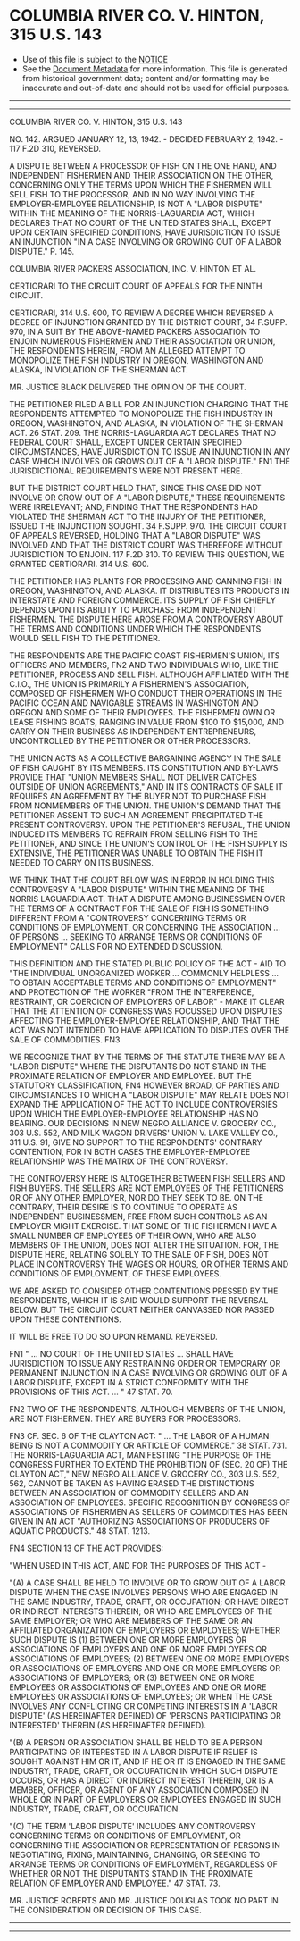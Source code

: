 ---
---

# COLUMBIA RIVER CO. V. HINTON, 315 U.S. 143

* Use of this file is subject to the [NOTICE](https://github.com/publicdocs/notice/blob/master/NOTICE)
* See the [Document Metadata](../../../) for more information.
  This file is generated from historical government data; content and/or formatting may be inaccurate and out-of-date and should not be used for official purposes.

----------
----------

COLUMBIA RIVER CO. V. HINTON, 315 U.S. 143

NO. 142.  ARGUED JANUARY 12, 13, 1942.  - DECIDED FEBRUARY 2, 1942.  - 117 F.2D 310, REVERSED.

A DISPUTE BETWEEN A PROCESSOR OF FISH ON THE ONE HAND, AND INDEPENDENT FISHERMEN AND THEIR ASSOCIATION ON THE OTHER, CONCERNING ONLY THE TERMS UPON WHICH THE FISHERMEN WILL SELL FISH TO THE PROCESSOR, AND IN NO WAY INVOLVING THE EMPLOYER-EMPLOYEE RELATIONSHIP, IS NOT A "LABOR DISPUTE" WITHIN THE MEANING OF THE NORRIS-LAGUARDIA ACT, WHICH DECLARES THAT NO COURT OF THE UNITED STATES SHALL, EXCEPT UPON CERTAIN SPECIFIED CONDITIONS, HAVE JURISDICTION TO ISSUE AN INJUNCTION "IN A CASE INVOLVING OR GROWING OUT OF A LABOR DISPUTE."  P. 145.

COLUMBIA RIVER PACKERS ASSOCIATION, INC. V. HINTON ET AL.

CERTIORARI TO THE CIRCUIT COURT OF APPEALS FOR THE NINTH CIRCUIT.

CERTIORARI, 314 U.S. 600, TO REVIEW A DECREE WHICH REVERSED A DECREE OF INJUNCTION GRANTED BY THE DISTRICT COURT, 34 F.SUPP.  970, IN A SUIT BY THE ABOVE-NAMED PACKERS ASSOCIATION TO ENJOIN NUMEROUS FISHERMEN AND THEIR ASSOCIATION OR UNION, THE RESPONDENTS HEREIN, FROM AN ALLEGED ATTEMPT TO MONOPOLIZE THE FISH INDUSTRY IN OREGON, WASHINGTON AND ALASKA, IN VIOLATION OF THE SHERMAN ACT.

MR. JUSTICE BLACK DELIVERED THE OPINION OF THE COURT.

THE PETITIONER FILED A BILL FOR AN INJUNCTION CHARGING THAT THE RESPONDENTS ATTEMPTED TO MONOPOLIZE THE FISH INDUSTRY IN OREGON, WASHINGTON, AND ALASKA, IN VIOLATION OF THE SHERMAN ACT.  26 STAT. 209.  THE NORRIS-LAGUARDIA ACT DECLARES THAT NO FEDERAL COURT SHALL, EXCEPT UNDER CERTAIN SPECIFIED CIRCUMSTANCES, HAVE JURISDICTION TO ISSUE AN INJUNCTION IN ANY CASE WHICH INVOLVES OR GROWS OUT OF A "LABOR DISPUTE."  FN1  THE JURISDICTIONAL REQUIREMENTS WERE NOT PRESENT HERE.

BUT THE DISTRICT COURT HELD THAT, SINCE THIS CASE DID NOT INVOLVE OR GROW OUT OF A "LABOR DISPUTE," THESE REQUIREMENTS WERE IRRELEVANT; AND, FINDING THAT THE RESPONDENTS HAD VIOLATED THE SHERMAN ACT TO THE INJURY OF THE PETITIONER, ISSUED THE INJUNCTION SOUGHT.  34 F.SUPP.  970.  THE CIRCUIT COURT OF APPEALS REVERSED, HOLDING THAT A "LABOR DISPUTE" WAS INVOLVED AND THAT THE DISTRICT COURT WAS THEREFORE WITHOUT JURISDICTION TO ENJOIN.  117 F.2D 310.  TO REVIEW THIS QUESTION, WE GRANTED CERTIORARI.  314 U.S. 600.

THE PETITIONER HAS PLANTS FOR PROCESSING AND CANNING FISH IN OREGON, WASHINGTON, AND ALASKA.  IT DISTRIBUTES ITS PRODUCTS IN INTERSTATE AND FOREIGN COMMERCE.  ITS SUPPLY OF FISH CHIEFLY DEPENDS UPON ITS ABILITY TO PURCHASE FROM INDEPENDENT FISHERMEN.  THE DISPUTE HERE AROSE FROM A CONTROVERSY ABOUT THE TERMS AND CONDITIONS UNDER WHICH THE RESPONDENTS WOULD SELL FISH TO THE PETITIONER.

THE RESPONDENTS ARE THE PACIFIC COAST FISHERMEN'S UNION, ITS OFFICERS AND MEMBERS,  FN2  AND TWO INDIVIDUALS WHO, LIKE THE PETITIONER, PROCESS AND SELL FISH.  ALTHOUGH AFFILIATED WITH THE C.I.O., THE UNION IS PRIMARILY A FISHERMEN'S ASSOCIATION, COMPOSED OF FISHERMEN WHO CONDUCT THEIR OPERATIONS IN THE PACIFIC OCEAN AND NAVIGABLE STREAMS IN WASHINGTON AND OREGON AND SOME OF THEIR EMPLOYEES.  THE FISHERMEN OWN OR LEASE FISHING BOATS, RANGING IN VALUE FROM $100 TO $15,000, AND CARRY ON THEIR BUSINESS AS INDEPENDENT ENTREPRENEURS, UNCONTROLLED BY THE PETITIONER OR OTHER PROCESSORS.

THE UNION ACTS AS A COLLECTIVE BARGAINING AGENCY IN THE SALE OF FISH CAUGHT BY ITS MEMBERS.  ITS CONSTITUTION AND BY-LAWS PROVIDE THAT "UNION MEMBERS SHALL NOT DELIVER CATCHES OUTSIDE OF UNION AGREEMENTS," AND IN ITS CONTRACTS OF SALE IT REQUIRES AN AGREEMENT BY THE BUYER NOT TO PURCHASE FISH FROM NONMEMBERS OF THE UNION.  THE UNION'S DEMAND THAT THE PETITIONER ASSENT TO SUCH AN AGREEMENT PRECIPITATED THE PRESENT CONTROVERSY.  UPON THE PETITIONER'S REFUSAL, THE UNION INDUCED ITS MEMBERS TO REFRAIN FROM SELLING FISH TO THE PETITIONER, AND SINCE THE UNION'S CONTROL OF THE FISH SUPPLY IS EXTENSIVE, THE PETITIONER WAS UNABLE TO OBTAIN THE FISH IT NEEDED TO CARRY ON ITS BUSINESS.

WE THINK THAT THE COURT BELOW WAS IN ERROR IN HOLDING THIS CONTROVERSY A "LABOR DISPUTE" WITHIN THE MEANING OF THE NORRIS LAGUARDIA ACT.  THAT A DISPUTE AMONG BUSINESSMEN OVER THE TERMS OF A CONTRACT FOR THE SALE OF FISH IS SOMETHING DIFFERENT FROM A "CONTROVERSY CONCERNING TERMS OR CONDITIONS OF EMPLOYMENT, OR CONCERNING THE ASSOCIATION  ...  OF PERSONS  ...  SEEKING TO ARRANGE TERMS OR CONDITIONS OF EMPLOYMENT" CALLS FOR NO EXTENDED DISCUSSION.

THIS DEFINITION AND THE STATED PUBLIC POLICY OF THE ACT - AID TO "THE INDIVIDUAL UNORGANIZED WORKER  ...  COMMONLY HELPLESS  ...  TO OBTAIN ACCEPTABLE TERMS AND CONDITIONS OF EMPLOYMENT" AND PROTECTION OF THE WORKER "FROM THE INTERFERENCE, RESTRAINT, OR COERCION OF EMPLOYERS OF LABOR"  - MAKE IT CLEAR THAT THE ATTENTION OF CONGRESS WAS FOCUSSED UPON DISPUTES AFFECTING THE EMPLOYER-EMPLOYEE RELATIONSHIP, AND THAT THE ACT WAS NOT INTENDED TO HAVE APPLICATION TO DISPUTES OVER THE SALE OF COMMODITIES.  FN3

WE RECOGNIZE THAT BY THE TERMS OF THE STATUTE THERE MAY BE A "LABOR DISPUTE" WHERE THE DISPUTANTS DO NOT STAND IN THE PROXIMATE RELATION OF EMPLOYER AND EMPLOYEE.  BUT THE STATUTORY CLASSIFICATION,  FN4  HOWEVER BROAD, OF PARTIES AND CIRCUMSTANCES TO WHICH A "LABOR DISPUTE" MAY RELATE DOES NOT EXPAND THE APPLICATION OF THE ACT TO INCLUDE CONTROVERSIES UPON WHICH THE EMPLOYER-EMPLOYEE RELATIONSHIP HAS NO BEARING.  OUR DECISIONS IN NEW NEGRO ALLIANCE V. GROCERY CO., 303 U.S. 552, AND MILK WAGON DRIVERS' UNION V. LAKE VALLEY CO., 311 U.S. 91, GIVE NO SUPPORT TO THE RESPONDENTS' CONTRARY CONTENTION, FOR IN BOTH CASES THE EMPLOYER-EMPLOYEE RELATIONSHIP WAS THE MATRIX OF THE CONTROVERSY.

THE CONTROVERSY HERE IS ALTOGETHER BETWEEN FISH SELLERS AND FISH BUYERS.  THE SELLERS ARE NOT EMPLOYEES OF THE PETITIONERS OR OF ANY OTHER EMPLOYER, NOR DO THEY SEEK TO BE.  ON THE CONTRARY, THEIR DESIRE IS TO CONTINUE TO OPERATE AS INDEPENDENT BUSINESSMEN, FREE FROM SUCH CONTROLS AS AN EMPLOYER MIGHT EXERCISE.  THAT SOME OF THE FISHERMEN HAVE A SMALL NUMBER OF EMPLOYEES OF THEIR OWN, WHO ARE ALSO MEMBERS OF THE UNION, DOES NOT ALTER THE SITUATION.  FOR, THE DISPUTE HERE, RELATING SOLELY TO THE SALE OF FISH, DOES NOT PLACE IN CONTROVERSY THE WAGES OR HOURS, OR OTHER TERMS AND CONDITIONS OF EMPLOYMENT, OF THESE EMPLOYEES.

WE ARE ASKED TO CONSIDER OTHER CONTENTIONS PRESSED BY THE RESPONDENTS, WHICH IT IS SAID WOULD SUPPORT THE REVERSAL BELOW.  BUT THE CIRCUIT COURT NEITHER CANVASSED NOR PASSED UPON THESE CONTENTIONS.

IT WILL BE FREE TO DO SO UPON REMAND.  REVERSED.

FN1  "  ...  NO COURT OF THE UNITED STATES  ...  SHALL HAVE JURISDICTION TO ISSUE ANY RESTRAINING ORDER OR TEMPORARY OR PERMANENT INJUNCTION IN A CASE INVOLVING OR GROWING OUT OF A LABOR DISPUTE, EXCEPT IN A STRICT CONFORMITY WITH THE PROVISIONS OF THIS ACT.  ...  " 47 STAT. 70.

FN2  TWO OF THE RESPONDENTS, ALTHOUGH MEMBERS OF THE UNION, ARE NOT FISHERMEN.  THEY ARE BUYERS FOR PROCESSORS.

FN3  CF. SEC. 6 OF THE CLAYTON ACT:  "  ...  THE LABOR OF A HUMAN BEING IS NOT A COMMODITY OR ARTICLE OF COMMERCE."  38 STAT. 731.  THE NORRIS-LAGUARDIA ACT, MANIFESTING "THE PURPOSE OF THE CONGRESS FURTHER TO EXTEND THE PROHIBITION OF (SEC. 20 OF) THE CLAYTON ACT," NEW NEGRO ALLIANCE V. GROCERY CO., 303 U.S. 552, 562, CANNOT BE TAKEN AS HAVING ERASED THE DISTINCTIONS BETWEEN AN ASSOCIATION OF COMMODITY SELLERS AND AN ASSOCIATION OF EMPLOYEES.  SPECIFIC RECOGNITION BY CONGRESS OF ASSOCIATIONS OF FISHERMEN AS SELLERS OF COMMODITIES HAS BEEN GIVEN IN AN ACT "AUTHORIZING ASSOCIATIONS OF PRODUCERS OF AQUATIC PRODUCTS."  48 STAT. 1213.

FN4  SECTION 13 OF THE ACT PROVIDES:

"WHEN USED IN THIS ACT, AND FOR THE PURPOSES OF THIS ACT -

"(A)  A CASE SHALL BE HELD TO INVOLVE OR TO GROW OUT OF A LABOR DISPUTE WHEN THE CASE INVOLVES PERSONS WHO ARE ENGAGED IN THE SAME INDUSTRY, TRADE, CRAFT, OR OCCUPATION; OR HAVE DIRECT OR INDIRECT INTERESTS THEREIN; OR WHO ARE EMPLOYEES OF THE SAME EMPLOYER; OR WHO ARE MEMBERS OF THE SAME OR AN AFFILIATED ORGANIZATION OF EMPLOYERS OR EMPLOYEES; WHETHER SUCH DISPUTE IS (1) BETWEEN ONE OR MORE EMPLOYERS OR ASSOCIATIONS OF EMPLOYERS AND ONE OR MORE EMPLOYEES OR ASSOCIATIONS OF EMPLOYEES; (2) BETWEEN ONE OR MORE EMPLOYERS OR ASSOCIATIONS OF EMPLOYERS AND ONE OR MORE EMPLOYERS OR ASSOCIATIONS OF EMPLOYERS; OR (3) BETWEEN ONE OR MORE EMPLOYEES OR ASSOCIATIONS OF EMPLOYEES AND ONE OR MORE EMPLOYEES OR ASSOCIATIONS OF EMPLOYEES; OR WHEN THE CASE INVOLVES ANY CONFLICTING OR COMPETING INTERESTS IN A 'LABOR DISPUTE' (AS HEREINAFTER DEFINED) OF 'PERSONS PARTICIPATING OR INTERESTED' THEREIN (AS HEREINAFTER DEFINED).

"(B)  A PERSON OR ASSOCIATION SHALL BE HELD TO BE A PERSON PARTICIPATING OR INTERESTED IN A LABOR DISPUTE IF RELIEF IS SOUGHT AGAINST HIM OR IT, AND IF HE OR IT IS ENGAGED IN THE SAME INDUSTRY, TRADE, CRAFT, OR OCCUPATION IN WHICH SUCH DISPUTE OCCURS, OR HAS A DIRECT OR INDIRECT INTEREST THEREIN, OR IS A MEMBER, OFFICER, OR AGENT OF ANY ASSOCIATION COMPOSED IN WHOLE OR IN PART OF EMPLOYERS OR EMPLOYEES ENGAGED IN SUCH INDUSTRY, TRADE, CRAFT, OR OCCUPATION.

"(C)  THE TERM 'LABOR DISPUTE' INCLUDES ANY CONTROVERSY CONCERNING TERMS OR CONDITIONS OF EMPLOYMENT, OR CONCERNING THE ASSOCIATION OR REPRESENTATION OF PERSONS IN NEGOTIATING, FIXING, MAINTAINING, CHANGING, OR SEEKING TO ARRANGE TERMS OR CONDITIONS OF EMPLOYMENT, REGARDLESS OF WHETHER OR NOT THE DISPUTANTS STAND IN THE PROXIMATE RELATION OF EMPLOYER AND EMPLOYEE."  47 STAT. 73.

MR. JUSTICE ROBERTS AND MR. JUSTICE DOUGLAS TOOK NO PART IN THE CONSIDERATION OR DECISION OF THIS CASE.


----------
----------

